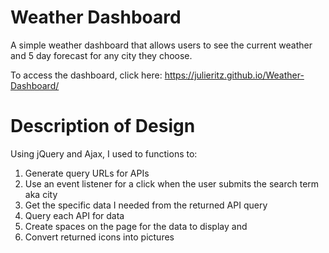 # Weather Dashboard

A simple weather dashboard that allows users to see the current weather and 5 day forecast for any city they choose.

To access the dashboard, click here: https://julieritz.github.io/Weather-Dashboard/

# Description of Design

Using jQuery and Ajax, I used to functions to:

1. Generate query URLs for APIs
2. Use an event listener for a click when the user submits the search term aka city
3. Get the specific data I needed from the returned API query
4. Query each API for data
5. Create spaces on the page for the data to display and
7. Convert returned icons into pictures